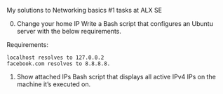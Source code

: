 My solutions to Networking basics #1 tasks at ALX SE


0. Change your home IP
	Write a Bash script that configures an Ubuntu server with the below requirements.

Requirements:

    localhost resolves to 127.0.0.2
    facebook.com resolves to 8.8.8.8.



1. Show attached IPs
	Bash script that displays all active IPv4 IPs on the machine it’s executed on.
